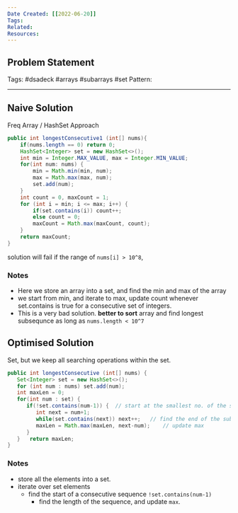 ```yaml
---
Date Created: [[2022-06-20]]
Tags: 
Related: 
Resources: 
---
```


## Problem Statement


Tags:  #dsadeck  #arrays #subarrays #set
Pattern: 

---

## Naive Solution

Freq Array /  HashSet Approach
``` java
public int longestConsecutive1 (int[] nums){
	if(nums.length == 0) return 0;
	HashSet<Integer> set = new HashSet<>();
	int min = Integer.MAX_VALUE, max = Integer.MIN_VALUE;
	for(int num: nums) {
		min = Math.min(min, num);
		max = Math.max(max, num);
		set.add(num);
	}
	int count = 0, maxCount = 1;
	for (int i = min; i <= max; i++) {
		if(set.contains(i)) count++;
		else count = 0;
		maxCount = Math.max(maxCount, count);
	}
	return maxCount;
}
```
solution will fail if the range of `nums[i] > 10^8`, 

### Notes
- Here we store an array into a set, and find the min and max of the array
- we start from min, and iterate to max, update count whenever set.contains is true for a consecutive set of integers.
- This is a very bad solution. **better to sort** array and find longest subsequnce 
 as long as `nums.length < 10^7`
 


## Optimised Solution
Set, but we keep all searching operations within the set. 
``` java
public int longestConsecutive (int[] nums) {  
   Set<Integer> set = new HashSet<>();  
   for (int num : nums) set.add(num);  
   int maxLen = 0;  
   for(int num : set) {  
      if(!set.contains(num-1)) {  // start at the smallest no. of the subsequence  
         int next = num+1;  
         while(set.contains(next)) next++;   // find the end of the subsequence  
         maxLen = Math.max(maxLen, next-num);    // update max  
      }  
   }   return maxLen;  
}
```

### Notes
- store all the elements into a set.
- iterate over set elements
	- find the start of a consecutive sequence `!set.contains(num-1)`
		- find the length of the sequence, and update `max`.

